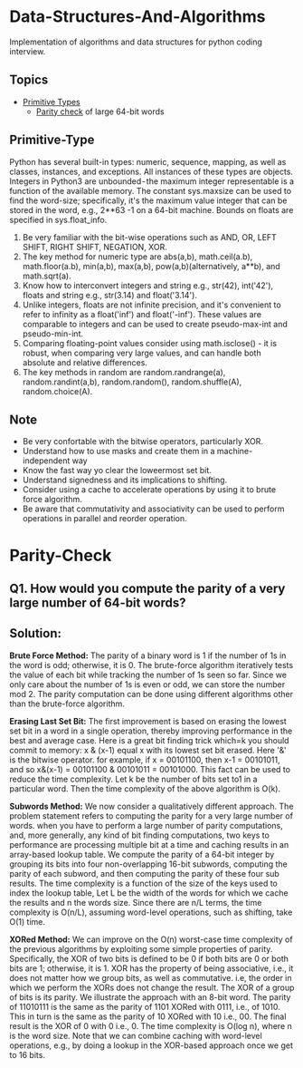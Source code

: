 # Data-Structures-And-Algorithms

Implementation of algorithms and data structures for python coding interview.

Topics
--
- [Primitive Types](#Primitive-Type)
    - [Parity check](#Parity-Check) of large 64-bit words
    
## Primitive-Type

Python has several built-in types: numeric, sequence, mapping, as well as classes, instances, and exceptions. All instances of these types are objects. Integers in Python3 are unbounded - the maximum integer representable is a function of the available memory. The constant sys.maxsize can be used to find the word-size; specifically, it's the maximum value integer that can be stored in the word, e.g., 2**63 -1 on a 64-bit machine. Bounds on floats are specified in sys.float_info.
1. Be very familiar with the bit-wise operations such as AND, OR, LEFT SHIFT, RIGHT SHIFT, NEGATION, XOR.
2. The key method for numeric type are abs(a,b), math.ceil(a.b), math.floor(a.b), min(a,b), max(a,b), pow(a,b)(alternatively, a**b), and math.sqrt(a).
3. Know how to interconvert integers and string e.g., str(42), int('42'), floats and string e.g., str(3.14) and float('3.14').
4. Unlike integers, floats are not infinite precision, and it's convenient to refer to infinity as a float('inf') and float('-inf'). These values are comparable to integers and can be used to create pseudo-max-int and pseudo-min-int.
5. Comparing floating-point values consider using math.isclose() - it is robust, when comparing very large values, and can handle both absolute and relative differences.
6. The key methods in random are random.randrange(a), random.randint(a,b), random.random(), random.shuffle(A), random.choice(A).

## Note
* Be very confortable with the bitwise operators, particularly XOR.
* Understand how to use masks and create them in a machine-independent way
* Know the fast way yo clear the loweermost set bit.
* Understand signedness and its implications to shifting.
* Consider using a cache to accelerate operations by using it to brute force algorithm.
* Be aware that commutativity and associativity can be used to perform operations in parallel and reorder operation.

# Parity-Check
Q1. How would you compute the parity of a very large number of 64-bit words?
--
Solution:
--
**Brute Force Method:** The parity of a binary word is 1 if the number of 1s in the word is odd; otherwise, it is 0. The brute-force algorithm iteratively tests the value of each bit while tracking the number of 1s seen so far. Since we only care about the number of 1s is even or odd, we can store the number mod 2. The parity computation can be done using different algorithms other than the brute-force algorithm.

**Erasing Last Set Bit:** The first improvement is based on erasing the lowest set bit in a word in a single operation, thereby improving performance in the best and average case. Here is a great bit finding trick which=k you should commit to memory: x & (x-1) equal x with its lowest set bit erased. Here '&' is the bitwise operator. for example, if x = 00101100, then x-1 = 00101011, and so x&(x-1) = 00101100 & 00101011 = 00101000. This fact can be used to reduce the time complexity. 
  Let k be the number of bits set to1 in a particular word. Then the time complexity of the above algorithm is O(k).

**Subwords Method:** We now consider a qualitatively different approach. The problem statement refers to computing the parity for a very large number of words. when you have to perform a large number of parity computations, and, more generally, any kind of bit finding computations, two keys to performance are processing multiple bit at a time and caching results in an array-based lookup table. We compute the parity of a 64-bit integer by grouping its bits into four non-overlapping 16-bit subwords, computing the parity of each subword, and then computing the parity of these four sub results. 
   The time complexity is a function of the size of the keys used to index the lookup table, Let L be the width of the words for which we cache the results and n the words size. Since there are n/L terms, the time complexity is O(n/L), assuming word-level operations, such as shifting, take O(1) time.

**XORed Method:** We can improve on the O(n) worst-case time complexity of the previous algorithms by exploiting some simple properties of parity. Specifically, the XOR of two bits is defined to be 0 if both bits are 0 or both bits are 1; otherwise, it is 1. XOR has the property of being associative, i.e., it does not matter how we group bits, as well as commutative. i.e, the order in which we perform the XORs does not change the result. The XOR of a group of bits is its parity.
  We illustrate the approach with an 8-bit word. The parity of 11010111 is the same as the parity of 1101 XORed with 0111, i.e., of 1010. This in turn is the same as the parity of 10 XORed with 10 i.e., 00. The final result is the XOR of 0 with 0 i.e., 0.
  The time complexity is O(log n), where n is the word size. Note that we can combine caching with word-level operations, e.g., by doing a lookup in the XOR-based approach once we get to 16 bits.
